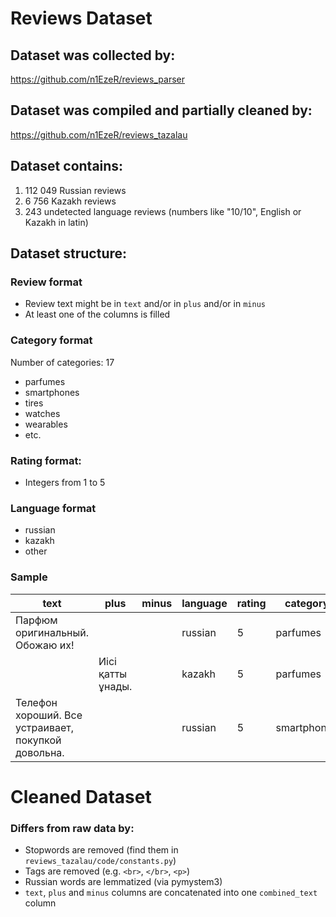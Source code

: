 # Reviews Dataset

## Dataset was collected by: 
https://github.com/n1EzeR/reviews_parser

## Dataset was compiled and partially cleaned by:
https://github.com/n1EzeR/reviews_tazalau

## Dataset contains:
1. 112 049 Russian reviews
2. 6 756 Kazakh reviews
3. 243 undetected language reviews (numbers like "10/10", English or Kazakh in latin)

## Dataset structure:
### Review format
- Review text might be in `text` and/or in `plus` and/or in `minus`
- At least one of the columns is filled
### Category format
Number of categories: 17
- parfumes
- smartphones
- tires
- watches
- wearables
- etc.
### Rating format:
- Integers from 1 to 5
### Language format
- russian
- kazakh
- other
### Sample
| text  | plus | minus  | language | rating  | category |
| ------------- | ------------- | ------------- | ------------- | ------------- | ------------- |
| Парфюм оригинальный. Обожаю их! |  |  | russian  | 5  | parfumes  |
|  | Иісі қатты ұнады. |  | kazakh  | 5  | parfumes  |
| Телефон хороший. Все устраивает, покупкой довольна. |  |  | russian  | 5  | smartphones  |

# Cleaned Dataset 
### Differs from raw data by:
- Stopwords are removed (find them in `reviews_tazalau/code/constants.py`)
- Tags are removed (e.g. `<br>`, `</br>`, `<p>`)
- Russian words are lemmatized (via pymystem3)
- `text`, `plus` and `minus` columns are concatenated into one `combined_text` column
